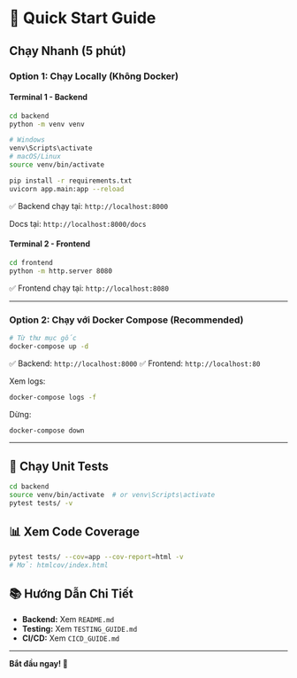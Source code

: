 # 🚀 Quick Start Guide

## Chạy Nhanh (5 phút)

### Option 1: Chạy Locally (Không Docker)

#### Terminal 1 - Backend

```bash
cd backend
python -m venv venv

# Windows
venv\Scripts\activate
# macOS/Linux
source venv/bin/activate

pip install -r requirements.txt
uvicorn app.main:app --reload
```

✅ Backend chạy tại: `http://localhost:8000`

Docs tại: `http://localhost:8000/docs`

#### Terminal 2 - Frontend

```bash
cd frontend
python -m http.server 8080
```

✅ Frontend chạy tại: `http://localhost:8080`

---

### Option 2: Chạy với Docker Compose (Recommended)

```bash
# Từ thư mục gốc
docker-compose up -d
```

✅ Backend: `http://localhost:8000`
✅ Frontend: `http://localhost:80`

Xem logs:
```bash
docker-compose logs -f
```

Dừng:
```bash
docker-compose down
```

---

## 🧪 Chạy Unit Tests

```bash
cd backend
source venv/bin/activate  # or venv\Scripts\activate
pytest tests/ -v
```

## 📊 Xem Code Coverage

```bash
pytest tests/ --cov=app --cov-report=html -v
# Mở: htmlcov/index.html
```

## 📚 Hướng Dẫn Chi Tiết

- **Backend:** Xem `README.md`
- **Testing:** Xem `TESTING_GUIDE.md`
- **CI/CD:** Xem `CICD_GUIDE.md`

---

**Bắt đầu ngay! 🎉**
